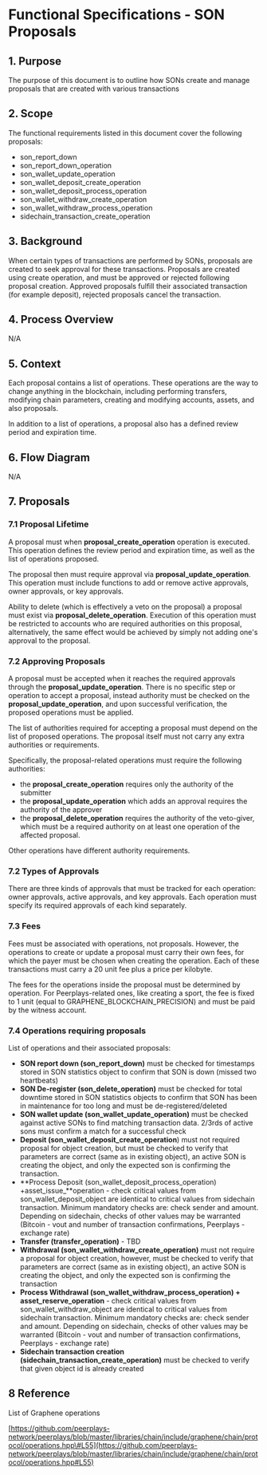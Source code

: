 # Functional Specifications - SON Proposals

## 1. Purpose

The purpose of this document is to outline how SONs create and manage proposals that are created with various transactions

## 2. Scope

The functional requirements listed in this document cover the following proposals:

* son\_report\_down
* son\_report\_down\_operation
* son\_wallet\_update\_operation
* son\_wallet\_deposit\_create\_operation
* son\_wallet\_deposit\_process\_operation
* son\_wallet\_withdraw\_create\_operation
* son\_wallet\_withdraw\_process\_operation
* sidechain\_transaction\_create\_operation

## 3. Background

When certain types of transactions are performed by SONs, proposals are created to seek approval for these transactions. Proposals are created using create operation, and must be approved or rejected following proposal creation. Approved proposals fulfill their associated transaction \(for example deposit\), rejected proposals cancel the transaction.

## 4. Process Overview

N/A

## 5. Context

Each proposal contains a list of operations. These operations are the way to change anything in the blockchain, including performing transfers, modifying chain parameters, creating and modifying accounts, assets, and also proposals. 

In addition to a list of operations, a proposal also has a defined review period and expiration time.

## 6. Flow Diagram

N/A

## **7. Proposals**

### **7.1 Proposal Lifetime**

A proposal must when **proposal\_create\_operation** operation is executed. This operation defines the review period and expiration time, as well as the list of operations proposed.

The proposal then must require approval via **proposal\_update\_operation**. This operation must include functions to add or remove active approvals, owner approvals, or key approvals.

Ability to delete \(which is effectively a veto on the proposal\) a proposal must exist via **proposal\_delete\_operation**. Execution of this operation must be restricted to accounts who are required authorities on this proposal, alternatively, the same effect would be achieved by simply not adding one's approval to the proposal.

### **7.2 Approving Proposals**

A proposal must be accepted when it reaches the required approvals through the **proposal\_update\_operation**. There is no specific step or operation to accept a proposal, instead authority must be checked on the **proposal\_update\_operation**, and upon successful verification, the proposed operations must be applied.

The list of authorities required for accepting a proposal must depend on the list of proposed operations. The proposal itself must not carry any extra authorities or requirements.

Specifically, the proposal-related operations must require the following authorities:

* the **proposal\_create\_operation** requires only the authority of the submitter
* the **proposal\_update\_operation** which adds an approval requires the authority of the approver
* the **proposal\_delete\_operation** requires the authority of the veto-giver, which must be a required authority on at least one operation of the affected proposal.

Other operations have different authority requirements.

### **7.2 Types of Approvals**

There are three kinds of approvals that must be tracked for each operation: owner approvals, active approvals, and key approvals. Each operation must specify its required approvals of each kind separately.

### **7.3 Fees**

Fees must be associated with operations, not proposals. However, the operations to create or update a proposal must carry their own fees, for which the payer must be chosen when creating the operation. Each of these transactions must carry a 20 unit fee plus a price per kilobyte.

The fees for the operations inside the proposal must be determined by operation. For Peerplays-related ones, like creating a sport, the fee is fixed to 1 unit \(equal to GRAPHENE\_BLOCKCHAIN\_PRECISION\) and must be paid by the witness account.

### **7.4 Operations requiring proposals**

List of operations and their associated proposals:

* **SON report down \(son\_report\_down\)** must be checked for timestamps stored in SON statistics object to confirm that SON is down \(missed two heartbeats\)
* **SON De-register \(son\_delete\_operation\)** must be checked for total downtime stored in SON statistics objects to confirm that SON has been in maintenance for too long and must be de-registered/deleted
* **SON wallet update \(son\_wallet\_update\_operation\)** must be checked against active SONs to find matching transaction data. 2/3rds of active sons must confirm a match for a successful check
* **Deposit \(son\_wallet\_deposit\_create\_operation**\) must not required proposal for object creation, but must be checked to verify that parameters are correct \(same as in existing object\), an active SON is creating the object, and only the expected son is confirming the transaction.
* **Process Deposit \(son\_wallet\_deposit\_process\_operation\) +asset\_issue\_**operation - check critical values from son\_wallet\_deposit\_object are identical to critical values from sidechain transaction. Minimum mandatory checks are: check sender and amount. Depending on sidechain, checks of other values may be warranted \(Bitcoin - vout and number of transaction confirmations, Peerplays - exchange rate\)
* **Transfer \(transfer\_operation\)** - TBD
* **Withdrawal \(son\_wallet\_withdraw\_create\_operation\)** must not require a proposal for object creation, however, must be checked to verify that parameters are correct \(same as in existing object\), an active SON is creating the object, and only the expected son is confirming the transaction
* **Process Withdrawal \(son\_wallet\_withdraw\_process\_operation\) + asset\_reserve\_operation** - check critical values from son\_wallet\_withdraw\_object are identical to critical values from sidechain transaction. Minimum mandatory checks are: check sender and amount. Depending on sidechain, checks of other values may be warranted \(Bitcoin - vout and number of transaction confirmations, Peerplays - exchange rate\)
* **Sidechain transaction creation \(sidechain\_transaction\_create\_operation\)** must be checked to verify that given object id is already created

## 8 Reference

List of Graphene operations

[https://github.com/peerplays-network/peerplays/blob/master/libraries/chain/include/graphene/chain/protocol/operations.hpp\#L55](https://github.com/peerplays-network/peerplays/blob/master/libraries/chain/include/graphene/chain/protocol/operations.hpp#L55)

